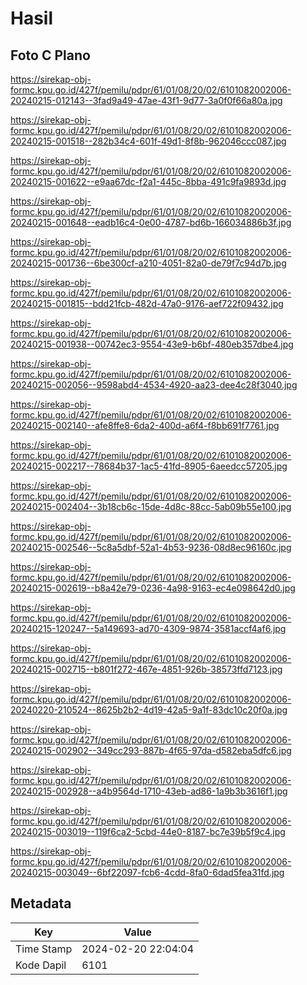 # Hasil

## Foto C Plano

https://sirekap-obj-formc.kpu.go.id/427f/pemilu/pdpr/61/01/08/20/02/6101082002006-20240215-012143--3fad9a49-47ae-43f1-9d77-3a0f0f66a80a.jpg

https://sirekap-obj-formc.kpu.go.id/427f/pemilu/pdpr/61/01/08/20/02/6101082002006-20240215-001518--282b34c4-601f-49d1-8f8b-962046ccc087.jpg

https://sirekap-obj-formc.kpu.go.id/427f/pemilu/pdpr/61/01/08/20/02/6101082002006-20240215-001622--e9aa67dc-f2a1-445c-8bba-491c9fa9893d.jpg

https://sirekap-obj-formc.kpu.go.id/427f/pemilu/pdpr/61/01/08/20/02/6101082002006-20240215-001648--eadb16c4-0e00-4787-bd6b-166034886b3f.jpg

https://sirekap-obj-formc.kpu.go.id/427f/pemilu/pdpr/61/01/08/20/02/6101082002006-20240215-001736--6be300cf-a210-4051-82a0-de79f7c94d7b.jpg

https://sirekap-obj-formc.kpu.go.id/427f/pemilu/pdpr/61/01/08/20/02/6101082002006-20240215-001815--bdd21fcb-482d-47a0-9176-aef722f09432.jpg

https://sirekap-obj-formc.kpu.go.id/427f/pemilu/pdpr/61/01/08/20/02/6101082002006-20240215-001938--00742ec3-9554-43e9-b6bf-480eb357dbe4.jpg

https://sirekap-obj-formc.kpu.go.id/427f/pemilu/pdpr/61/01/08/20/02/6101082002006-20240215-002056--9598abd4-4534-4920-aa23-dee4c28f3040.jpg

https://sirekap-obj-formc.kpu.go.id/427f/pemilu/pdpr/61/01/08/20/02/6101082002006-20240215-002140--afe8ffe8-6da2-400d-a6f4-f8bb691f7761.jpg

https://sirekap-obj-formc.kpu.go.id/427f/pemilu/pdpr/61/01/08/20/02/6101082002006-20240215-002217--78684b37-1ac5-41fd-8905-6aeedcc57205.jpg

https://sirekap-obj-formc.kpu.go.id/427f/pemilu/pdpr/61/01/08/20/02/6101082002006-20240215-002404--3b18cb6c-15de-4d8c-88cc-5ab09b55e100.jpg

https://sirekap-obj-formc.kpu.go.id/427f/pemilu/pdpr/61/01/08/20/02/6101082002006-20240215-002546--5c8a5dbf-52a1-4b53-9236-08d8ec96160c.jpg

https://sirekap-obj-formc.kpu.go.id/427f/pemilu/pdpr/61/01/08/20/02/6101082002006-20240215-002619--b8a42e79-0236-4a98-9163-ec4e098642d0.jpg

https://sirekap-obj-formc.kpu.go.id/427f/pemilu/pdpr/61/01/08/20/02/6101082002006-20240215-120247--5a149693-ad70-4309-9874-3581accf4af6.jpg

https://sirekap-obj-formc.kpu.go.id/427f/pemilu/pdpr/61/01/08/20/02/6101082002006-20240215-002715--b801f272-467e-4851-926b-38573ffd7123.jpg

https://sirekap-obj-formc.kpu.go.id/427f/pemilu/pdpr/61/01/08/20/02/6101082002006-20240220-210524--8625b2b2-4d19-42a5-9a1f-83dc10c20f0a.jpg

https://sirekap-obj-formc.kpu.go.id/427f/pemilu/pdpr/61/01/08/20/02/6101082002006-20240215-002902--349cc293-887b-4f65-97da-d582eba5dfc6.jpg

https://sirekap-obj-formc.kpu.go.id/427f/pemilu/pdpr/61/01/08/20/02/6101082002006-20240215-002928--a4b9564d-1710-43eb-ad86-1a9b3b3616f1.jpg

https://sirekap-obj-formc.kpu.go.id/427f/pemilu/pdpr/61/01/08/20/02/6101082002006-20240215-003019--119f6ca2-5cbd-44e0-8187-bc7e39b5f9c4.jpg

https://sirekap-obj-formc.kpu.go.id/427f/pemilu/pdpr/61/01/08/20/02/6101082002006-20240215-003049--6bf22097-fcb6-4cdd-8fa0-6dad5fea31fd.jpg


## Metadata

| Key        | Value               |
| ---------- | ------------------- |
| Time Stamp | 2024-02-20 22:04:04 |
| Kode Dapil | 6101                |



